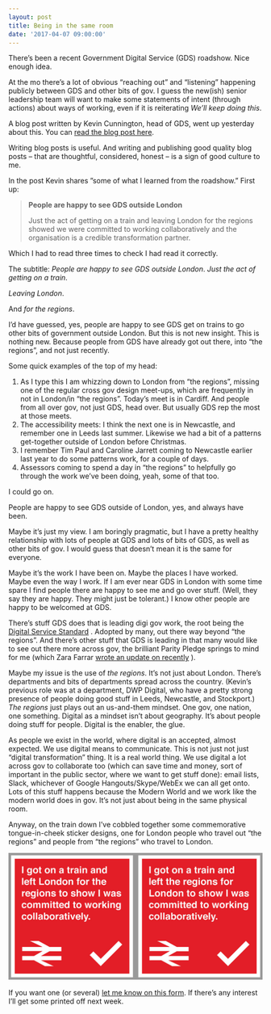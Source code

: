 ```yaml
---
layout: post
title: Being in the same room
date: '2017-04-07 09:00:00'
---
```

There’s been a recent Government Digital Service (GDS) roadshow. Nice enough idea.

At the mo there’s a lot of obvious “reaching out” and “listening” happening publicly between GDS and other bits of gov.  I guess the new(ish) senior leadership team will want to make some statements of intent (through actions) about ways of working, even if it is reiterating *We’ll keep doing this*.

A blog post written by Kevin Cunnington, head of GDS, went up yesterday about this. You can [read the blog post here](https://gds.blog.gov.uk/2017/04/06/on-the-road-with-gds/).

Writing blog posts is useful. And writing and publishing good quality blog posts  – that are thoughtful, considered, honest – is a sign of good culture to me.

In the post Kevin shares ”some of what I learned from the roadshow.” First up:

> **People are happy to see GDS outside London**
>
> Just the act of getting on a train and leaving London for the regions showed we were committed to working collaboratively and the organisation is a credible transformation partner.

Which I had to read three times to check I had read it correctly.

The subtitle: *People are happy to see GDS outside London*.
*Just the act of getting on a train*.

*Leaving London*.

And *for the regions*.

I’d have guessed, yes, people are happy to see GDS get on trains to go other bits of government outside London.  But this is not new insight. This is nothing new. Because people from GDS have already got out there, into “the regions”, and not just recently.

Some quick examples of the top of my head:

1. As I type this I am whizzing down to London from “the regions”, missing one of the regular cross gov design meet-ups, which are frequently in not in London/in “the regions”. Today’s meet is in Cardiff. And people from all over gov, not just GDS, head over. But usually GDS rep the most at those meets.
2. The accessibility meets: I think the next one is in Newcastle, and remember one in Leeds last summer. Likewise we had a bit of a patterns get-together outside of London before Christmas.
3. I remember Tim Paul and Caroline Jarrett coming to Newcastle earlier last year to do some patterns work, for a couple of days.
4. Assessors coming to spend a day in “the regions” to helpfully go through the work we’ve been doing, yeah, some of that too.

I could go on.

People are happy to see GDS outside of London, yes, and always have been.

Maybe it’s just my view. I am boringly pragmatic, but I have a pretty healthy relationship with lots of people at GDS and lots of bits of GDS, as well as other bits of gov. I would guess that doesn’t mean it is the same for everyone.

Maybe it’s the work I have been on. Maybe the places I have worked. Maybe even the way I work. If I am ever near GDS in London with some time spare I find people there are happy to see me and go over stuff. (Well, they say they are happy. They might just be tolerant.) I know other people are happy to be welcomed at GDS.

There’s stuff GDS does that is leading digi gov work, the root being the [Digital Service Standard](https://www.gov.uk/service-manual/service-standard) . Adopted by many, out there way beyond “the regions”. And there’s other stuff that GDS is leading in that many would like to see out there more across gov, the brilliant Parity Pledge springs to mind for me (which Zara Farrar [wrote an update on recently](https://gds.blog.gov.uk/2017/03/09/the-gds-parity-pledge-one-year-on/) ).

Maybe my issue is the use of *the regions*. It’s not just about London. There’s departments and bits of departments spread across the country.  (Kevin’s previous role was at a department, DWP Digital, who have a pretty strong presence of people doing good stuff in Leeds, Newcastle, and Stockport.) *The regions* just plays out an us-and-them mindset. One gov, one nation, one something. Digital as a mindset isn’t about geography. It’s about people doing stuff for people. Digital is the enabler, the glue.

As people we exist in the world, where digital is an accepted, almost expected.  We use digital means to communicate. This is not just not just “digital transformation” thing. It is a real world thing. We use digital a lot across gov to collaborate too (which can save time and money, sort of important in the public sector, where we want to get stuff done): email lists, Slack, whichever of Google Hangouts/Skype/WebEx we can all get onto. Lots of this stuff happens because the Modern World and we work like the modern world does in gov. It’s not just about being in the same physical room.

Anyway, on the train down I’ve cobbled together some commemorative tongue-in-cheek sticker designs, one for London people who travel out “the regions” and people from “the regions” who travel to London.

![](/assets/i-got-on-a-train-stickers.jpg)

If you want one (or several) [let me know on this form](https://goo.gl/forms/RPDElGKDgBJLR8qi2). If there’s any interest I’ll get some printed off next week.
